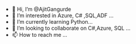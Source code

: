 - 👋 Hi, I’m @AjitGangurde
- 👀 I’m interested in Azure, C# ,SQL,ADF ...
- 🌱 I’m currently learning Python...
- 💞️ I’m looking to collaborate on C#,Azure, SQL ...
- 📫 How to reach me ...

<!---
AjitGangurde/AjitGangurde is a ✨ special ✨ repository because its `README.md` (this file) appears on your GitHub profile.
You can click the Preview link to take a look at your changes.
--->
